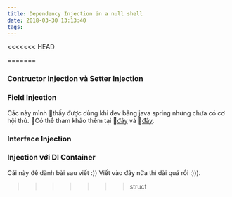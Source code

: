 ```yaml
---
title: Dependency Injection in a null shell
date: 2018-03-30 13:13:40
tags:
---
```

<intro go here>


<<<<<<< HEAD

=======
### Contructor Injection và Setter Injection

### Field Injection 

Các này mình thấy được dùng khi dev bằng java spring nhưng chưa có cơ hội thử. Có thể tham khảo thêm tại [đây](https://kipalog.com/posts/Spring--Ky-1---Dependency-Injection-trong-Spring) và [đây](http://buraktas.com/java-cdi-dependency-injection-example/).

### Interface Injection

### Injection với DI Container

Cái này để dành bài sau viết :)) Viết vào đây nữa thì dài quá rồi :))).
>>>>>>> struct

